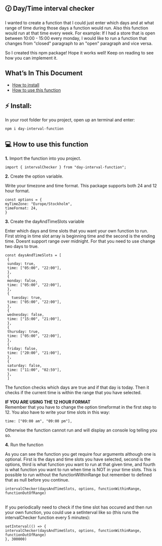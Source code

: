 ## 🕜 Day/Time interval checker

I wanted to create a function that I could just enter which days and at what range of time during those days a function would run.
Also this function would run at that time every week.
For example: If I had a store that is open between 10:00 - 15:00 every monday, I would like to run a function that changes from "closed" paragraph to an "open" paragraph and vice versa.

So I created this npm package! Hope it works well!
Keep on reading to see how you can implement it.

## What’s In This Document

- [How to install](#-install)
- [How to use this function](#-how-to-use-this-function)

## ⚡️ Install:

In your root folder for you project, open up an terminal and enter:

```shell
npm i day-interval-function

```

## 💻 How to use this function

**1.** Import the function into you project.

```shell
import { intervalChecker } from "day-interval-function";

```

**2.** Create the option variable.

Write your timezone and time format. This package supports both 24 and 12 hour format.

```shell
const options = {
myTimeZone: "Europe/Stockholm",
timeFormat: 24,
}

```

**3.** Create the dayAndTimeSlots variable

Enter which days and time slots that you want your own function to run. First string in time slot array is beginning time and the second is the ending time. Doesnt support range over midnight. For that you need to use change two days to true.

```shell
const daysAndTimeSlots = [
 {
 sunday: true,
 time: ["05:00", "22:00"],
 },
 {
 monday: false,
 time: ["05:00", "22:00"],
 },
 {
   tuesday: true,
 time: ["05:00", "22:00"],
 },
 {
 wednesday: false,
 time: ["15:00", "21:00"],
 },
 {
 thursday: true,
 time: ["05:00", "22:00"],
 },
 {
 friday: false,
 time: ["20:00", "21:00"],
 },
 {
 saturday: false,
 time: ["11:00", "02:59"],
 },
 ]

```

The function checks which days are true and if that day is today. Then it checks if the current time is within the range that you have selected.

**IF YOU ARE USING THE 12 HOUR FORMAT** <br>
Remember that you have to change the option timeformat in the first step to 12. You also have to write your time slots in this way:

```shell
time: ["09:00 am", "09:00 pm"],

```

Otherwise the function cannot run and will display an console log telling you so.

**4.** Run the function

As you can see the function you get require four arguments although one is optional. First is the days and time slots you have selected, second is the options, third is what function you want to run at that given time, and fourth is what function you want to run when time is NOT in your time slots. This is possible to run without the functionWithinRange but remember to defined that as null before you continue.

```shell
intervalChecker(daysAndTimeSlots, options, functionWithinRange, functionOutOfRange)

```

   <br>
   If you periodically need to check if the time slot has occured and then run your own function, you could use a setInterval like so (this runs the intervalChecker function every 5 minutes):
   
   ```shell
   setInterval(() => {
  intervalChecker(daysAndTimeSlots, options, functionWithinRange, functionOutOfRange)
}, 300000)

```
